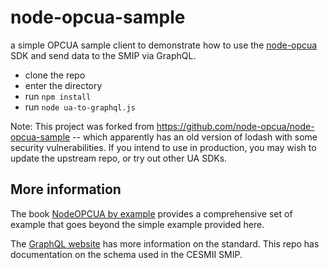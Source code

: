 # node-opcua-sample

a simple OPCUA sample client to demonstrate how to use the [node-opcua](https://github.com/node-opcua/node-opcua) SDK and send data to the SMIP via GraphQL.

* clone the repo
* enter the directory
* run `npm install`
* run `node ua-to-graphql.js`

Note: This project was forked from https://github.com/node-opcua/node-opcua-sample -- which apparently has an old version of lodash with some security vulnerabilities. If you intend to use in production, you may wish to update the upstream repo, or try out other UA SDKs.

## More information 

The book [NodeOPCUA by example](https://leanpub.com/node-opcuabyexample) provides a comprehensive set of example that goes beyond the simple example provided here.

The [GraphQL website](https://graphql.org/) has more information on the standard. This repo has documentation on the schema used in the CESMII SMIP.
